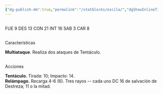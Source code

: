 ```yaml
---
{"dg-publish-dm":true,"permalink":"/statblocks/escila/","dgShowInlineTitle":"false"}
---
```


<p><span><span style="display:none"> AC:<span id="ac"><strong>16</strong></span> | HP: <span id="hp">207</span> | IN: <span id="in">0</span></span></span></p><p><span><div data-callout-metadata="" data-callout-fold="" data-callout="example" class="callout node-insert-event"><div class="callout-title" dir="auto"><div class="callout-icon"><svg width="16" height="16"></svg></div><div class="callout-title-inner">FUE <span class="dice-roller no-icon" aria-label-position="top" data-dice="d20+5" aria-label="d20+5
[4]+5"><span class="dice-roller-result">9</span></span> DES <span class="dice-roller no-icon" aria-label-position="top" data-dice="d20+0" aria-label="d20+0
[13]+0"><span class="dice-roller-result">13</span></span> CON <span class="dice-roller no-icon" aria-label-position="top" data-dice="d20+5" aria-label="d20+5
[16]+5"><span class="dice-roller-result">21</span></span> INT <span class="dice-roller no-icon" aria-label-position="top" data-dice="d20+0" aria-label="d20+0
[16]+0"><span class="dice-roller-result">16</span></span> SAB <span class="dice-roller no-icon is-min" aria-label-position="top" data-dice="d20+2" aria-label="d20+2
[1]+2"><span class="dice-roller-result">3</span></span> CAR <span class="dice-roller no-icon" aria-label-position="top" data-dice="d20+2" aria-label="d20+2
[6]+2"><span class="dice-roller-result">8</span></span></div></div></div></span></p><p><span><div data-callout-metadata="" data-callout-fold="" data-callout="tip" class="callout node-insert-event"><div class="callout-title" dir="auto"><div class="callout-icon"><svg width="16" height="16"></svg></div><div class="callout-title-inner">Características</div></div><div class="callout-content">
<p dir="auto"><strong>Multiataque</strong>. Realiza dos ataques de Tentáculo.</p>
</div></div></span></p><p><span><div data-callout-metadata="" data-callout-fold="" data-callout="danger" class="callout node-insert-event"><div class="callout-title" dir="auto"><div class="callout-icon"><svg width="16" height="16"></svg></div><div class="callout-title-inner">Acciones</div></div><div class="callout-content">
<p dir="auto"><strong>Tentáculo.</strong> Tirada: <span class="dice-roller no-icon is-min" aria-label-position="top" data-dice="d20+9" aria-label="d20+9
[1]+9"><span class="dice-roller-result">10</span></span>; Impacto: <span class="dice-roller no-icon" aria-label-position="top" data-dice="2d8+5" aria-label="2d8+5
[7, 2]+5"><span class="dice-roller-result">14</span></span>.<br>
<strong>Relámpago.</strong> Recarga 4-6 (<span class="dice-roller no-icon is-max" aria-label-position="top" data-dice="d6" aria-label="d6
[6]"><span class="dice-roller-result">6</span></span>). Tres rayos -- cada uno DC 16 de salvación de Destreza; <span class="dice-roller no-icon" aria-label-position="top" data-dice="3d10" aria-label="3d10
[6, 1, 4]"><span class="dice-roller-result">11</span></span> o la mitad.</p>
</div></div></span></p>